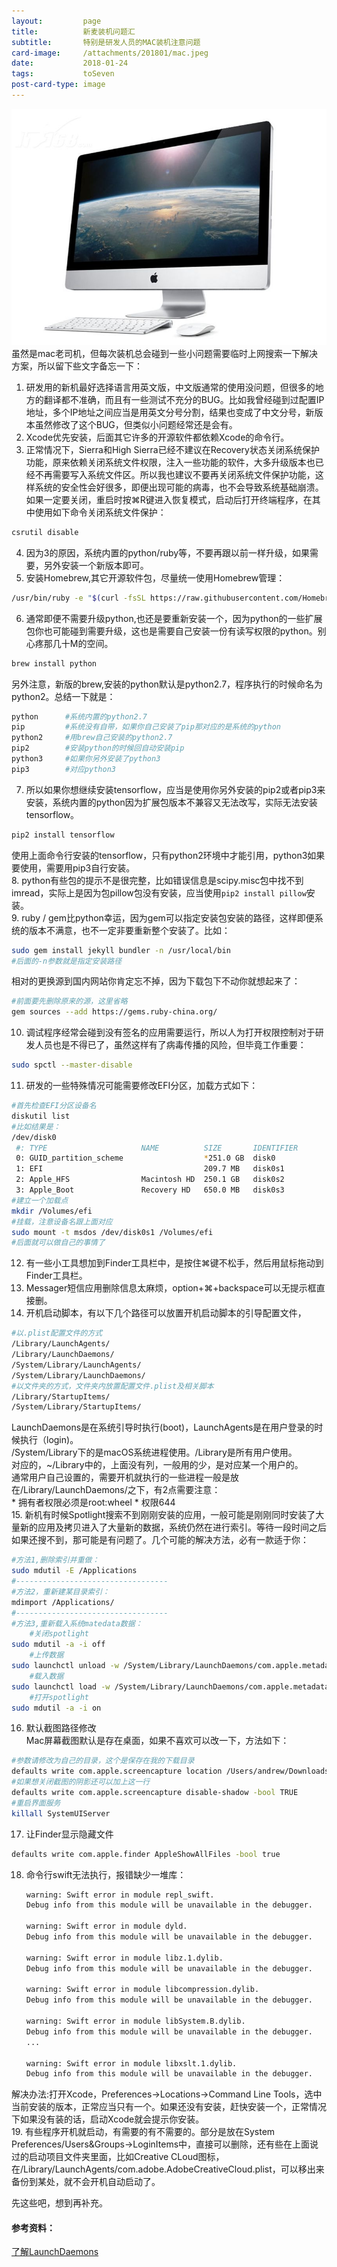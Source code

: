 ```yaml
---
layout:         page
title:          新麦装机问题汇
subtitle:       特别是研发人员的MAC装机注意问题
card-image:     /attachments/201801/mac.jpeg
date:           2018-01-24
tags:           toSeven
post-card-type: image
---
```

![](/attachments/201801/mac.jpeg)  
虽然是mac老司机，但每次装机总会碰到一些小问题需要临时上网搜索一下解决方案，所以留下些文字备忘一下：  
1. 研发用的新机最好选择语言用英文版，中文版通常的使用没问题，但很多的地方的翻译都不准确，而且有一些测试不充分的BUG。比如我曾经碰到过配置IP地址，多个IP地址之间应当是用英文分号分割，结果也变成了中文分号，新版本虽然修改了这个BUG，但类似小问题经常还是会有。  
2. Xcode优先安装，后面其它许多的开源软件都依赖Xcode的命令行。  
3. 正常情况下，Sierra和High Sierra已经不建议在Recovery状态关闭系统保护功能，原来依赖关闭系统文件权限，注入一些功能的软件，大多升级版本也已经不再需要写入系统文件区。所以我也建议不要再关闭系统文件保护功能，这样系统的安全性会好很多，即便出现可能的病毒，也不会导致系统基础崩溃。 
如果一定要关闭，重启时按⌘R键进入恢复模式，启动后打开终端程序，在其中使用如下命令关闭系统文件保护：  
```bash
csrutil disable
``` 
4. 因为3的原因，系统内置的python/ruby等，不要再跟以前一样升级，如果需要，另外安装一个新版本即可。  
5. 安装Homebrew,其它开源软件包，尽量统一使用Homebrew管理：  
```bash
/usr/bin/ruby -e "$(curl -fsSL https://raw.githubusercontent.com/Homebrew/install/master/install)"
```
6. 通常即便不需要升级python,也还是要重新安装一个，因为python的一些扩展包你也可能碰到需要升级，这也是需要自己安装一份有读写权限的python。别心疼那几十M的空间。  
```bash
brew install python
```
另外注意，新版的brew,安装的python默认是python2.7，程序执行的时候命名为python2。总结一下就是：  
```bash
python		#系统内置的python2.7
pip			#系统没有自带，如果你自己安装了pip那对应的是系统的python
python2		#用brew自己安装的python2.7
pip2		#安装python的时候回自动安装pip
python3		#如果你另外安装了python3
pip3		#对应python3
```
7. 所以如果你想继续安装tensorflow，应当是使用你另外安装的pip2或者pip3来安装，系统内置的python因为扩展包版本不兼容又无法改写，实际无法安装tensorflow。  
```bash
pip2 install tensorflow
```
使用上面命令行安装的tensorflow，只有python2环境中才能引用，python3如果要使用，需要用pip3自行安装。  
8. python有些包的提示不是很完整，比如错误信息是scipy.misc包中找不到imread，实际上是因为包pillow包没有安装，应当使用`pip2 install pillow`安装。  
9. ruby / gem比python幸运，因为gem可以指定安装包安装的路径，这样即便系统的版本不满意，也不一定非要重新整个安装了。比如：  
```bash
sudo gem install jekyll bundler -n /usr/local/bin
#后面的-n参数就是指定安装路径
```
相对的更换源到国内网站你肯定忘不掉，因为下载包下不动你就想起来了：  
```bash
#前面要先删除原来的源，这里省略
gem sources --add https://gems.ruby-china.org/
```
10. 调试程序经常会碰到没有签名的应用需要运行，所以人为打开权限控制对于研发人员也是不得已了，虽然这样有了病毒传播的风险，但毕竟工作重要：  
```bash
sudo spctl --master-disable
```
11. 研发的一些特殊情况可能需要修改EFI分区，加载方式如下：  
```bash
#首先检查EFI分区设备名
diskutil list
#比如结果是：
/dev/disk0
 #: TYPE                     NAME          SIZE       IDENTIFIER
 0: GUID_partition_scheme                  *251.0 GB  disk0
 1: EFI                                    209.7 MB   disk0s1
 2: Apple_HFS                Macintosh HD  250.1 GB   disk0s2
 3: Apple_Boot               Recovery HD   650.0 MB   disk0s3
#建立一个加载点
mkdir /Volumes/efi
#挂载，注意设备名跟上面对应
sudo mount -t msdos /dev/disk0s1 /Volumes/efi
#后面就可以做自己的事情了
```
12. 有一些小工具想加到Finder工具栏中，是按住⌘键不松手，然后用鼠标拖动到Finder工具栏。  
13. Messager短信应用删除信息太麻烦，option+⌘+backspace可以无提示框直接删。  
14. 开机启动脚本，有以下几个路径可以放置开机启动脚本的引导配置文件，
```bash
#以.plist配置文件的方式
/Library/LaunchAgents/
/Library/LaunchDaemons/
/System/Library/LaunchAgents/
/System/Library/LaunchDaemons/
#以文件夹的方式，文件夹内放置配置文件.plist及相关脚本
/Library/StartupItems/
/System/Library/StartupItems/
```
LaunchDaemons是在系统引导时执行(boot)，LaunchAgents是在用户登录的时候执行（login)。  
/System/Library下的是macOS系统进程使用。/Library是所有用户使用。  
对应的，~/Library中的，上面没有列，一般用的少，是对应某一个用户的。  
通常用户自己设置的，需要开机就执行的一些进程一般是放在/Library/LaunchDaemons/之下，有2点需要注意：  
	 * 拥有者权限必须是root:wheel
	 * 权限644    
15. 新机有时候Spotlight搜索不到刚刚安装的应用，一般可能是刚刚同时安装了大量新的应用及拷贝进入了大量新的数据，系统仍然在进行索引。等待一段时间之后如果还搜不到，那可能是有问题了。几个可能的解决方法，必有一款适于你：  
```bash
#方法1,删除索引并重做：
sudo mdutil -E /Applications
#----------------------------------
#方法2，重新建某目录索引：
mdimport /Applications/
#----------------------------------
#方法3,重新载入系统matedata数据：
	#关闭spotlight
sudo mdutil -a -i off
	#上传数据
sudo launchctl unload -w /System/Library/LaunchDaemons/com.apple.metadata.mds.plist
	#载入数据
sudo launchctl load -w /System/Library/LaunchDaemons/com.apple.metadata.mds.plist
	#打开spotlight
sudo mdutil -a -i on
```
16. 默认截图路径修改  
Mac屏幕截图默认是存在桌面，如果不喜欢可以改一下，方法如下：  
```bash
#参数请修改为自己的目录，这个是保存在我的下载目录
defaults write com.apple.screencapture location /Users/andrew/Downloads/
#如果想关闭截图的阴影还可以加上这一行
defaults write com.apple.screencapture disable-shadow -bool TRUE
#重启界面服务
killall SystemUIServer
```
17. 让Finder显示隐藏文件  
```bash
defaults write com.apple.finder AppleShowAllFiles -bool true 
```
18. 命令行swift无法执行，报错缺少一堆库：  
	```bash
	warning: Swift error in module repl_swift.
	Debug info from this module will be unavailable in the debugger.

	warning: Swift error in module dyld.
	Debug info from this module will be unavailable in the debugger.

	warning: Swift error in module libz.1.dylib.
	Debug info from this module will be unavailable in the debugger.

	warning: Swift error in module libcompression.dylib.
	Debug info from this module will be unavailable in the debugger.

	warning: Swift error in module libSystem.B.dylib.
	Debug info from this module will be unavailable in the debugger.
	...

	warning: Swift error in module libxslt.1.dylib.
	Debug info from this module will be unavailable in the debugger.
	```
解决办法:打开Xcode，Preferences->Locations->Command Line Tools，选中当前安装的版本，正常应当只有一个。如果还没有安装，赶快安装一个，正常情况下如果没有装的话，启动Xcode就会提示你安装。  
19. 有些程序开机就启动，有需要的有不需要的。部分是放在System Preferences/Users&Groups->LoginItems中，直接可以删除，还有些在上面说过的启动项目文件夹里面，比如Creative CLoud图标，在/Library/LaunchAgents/com.adobe.AdobeCreativeCloud.plist，可以移出来备份到某处，就不会开机自动启动了。

先这些吧，想到再补充。  

#### 参考资料：
[了解LaunchDaemons](https://afoo.me/posts/2014-12-12-understanding-launch-daemons-of-macosx.html)  	 
























